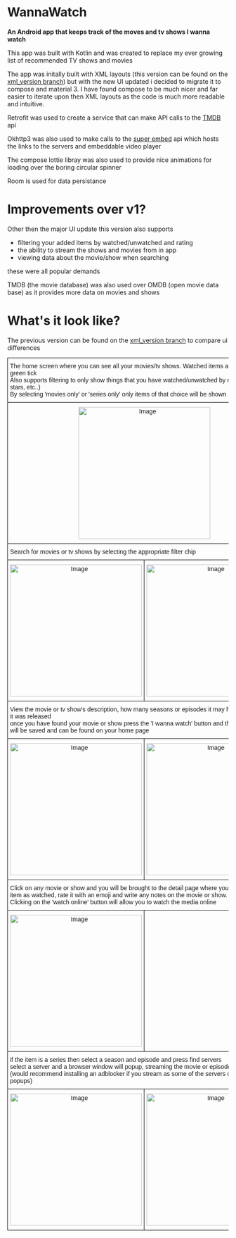# WannaWatch
**An Android app that keeps track of the moves and tv shows I wanna watch**

This app was built with Kotlin and was created to replace my ever growing list of recommended TV shows and movies

The app was initally built with XML layouts (this version can be found on the [xml_version branch](https://github.com/Zed-Bailey/WannaWatch/tree/xml_version)) but with the new UI updated i decided to migrate it to compose and material 3.
I have found compose to be much nicer and far easier to iterate upon then XML layouts as the code is much more readable and intuitive.

Retrofit was used to create a service that can make API calls to the [TMDB](https://www.themoviedb.org/documentation/api) api

Okhttp3 was also used to make calls to the [super embed](https://www.superembed.stream/movie-streaming-api.html) api which hosts the links to the servers and embeddable video player

The compose lottie libray was also used to provide nice animations for loading over the boring circular spinner

Room is used for data persistance

# Improvements over v1?

Other then the major UI update this version also supports 
- filtering your added items by watched/unwatched and rating
- the ability to stream the shows and movies from in app 
- viewing data about the movie/show when searching

these were all popular demands

TMDB (the movie database) was also used over OMDB (open movie data base) as it provides more data on movies and shows 


# What's it look like?
The previous version can be found on the [xml_version branch](https://github.com/Zed-Bailey/WannaWatch/tree/xml_version) to compare ui differences

<style type="text/css">
.tg  {border-collapse:collapse;border-spacing:0;margin:0px auto;}
.tg td{border-color:black;border-style:solid;border-width:1px;font-family:Arial, sans-serif;font-size:14px;
  overflow:hidden;padding:10px 5px;word-break:normal;}
.tg th{border-color:black;border-style:solid;border-width:1px;font-family:Arial, sans-serif;font-size:14px;
  font-weight:normal;overflow:hidden;padding:10px 5px;word-break:normal;}
.tg .tg-baqh{text-align:center;vertical-align:top}
.tg .tg-0lax{text-align:left;vertical-align:top}
</style>

<table class="tg">
<tbody>
  <tr>
    <td class="tg-0lax" colspan="2">The home screen where you can see all your movies/tv shows. Watched items are marked with a green tick<br>Also supports filtering to only show things that you have watched/unwatched by rating (1 star, 2 stars, etc..) <br>By selecting 'movies only' or 'series only' only items of that choice will be shown</td>
  </tr>
  <tr>
    <td class="tg-baqh" colspan="2"><img src=".github/home.jpg" alt="Image" width="300"></td>
  </tr>
  <tr>
    <td class="tg-0lax" colspan="2">Search for movies or tv shows by selecting the appropriate filter chip</td>
  </tr>
  <tr>
    <td class="tg-baqh"><img src=".github/search_movie.jpg" alt="Image" width="300" ></td>
    <td class="tg-baqh"><img src=".github/search_show.jpg" alt="Image" width="300" ></td>
  </tr>
  <tr>
    <td class="tg-0lax" colspan="2">View the movie or tv show's description, how many seasons or episodes it may have and the year it was released <br>once you have found your movie or show press the 'I wanna watch' button and the movie or show will be saved and can be found on your home page</td>
  </tr>
  <tr>
    <td class="tg-baqh"><img src=".github/show_select.jpg" alt="Image" width="300" ></td>
    <td class="tg-baqh"><img src=".github/show_select_wannawatch.jpg" alt="Image" width="300" ></td>
  </tr>
  <tr>
    <td class="tg-0lax" colspan="2">Click on any movie or show and you will be brought to the detail page where you can mark the item as watched, rate it with an emoji and write any notes on the movie or show.<br>Clicking on the 'watch online' button will allow you to watch the media online</td>
  </tr>
  <tr>
    <td class="tg-baqh"><img src=".github/detail.jpg" alt="Image" width="300" ></td>
  </tr>
  <tr>
    <td class="tg-0lax" colspan="2">if the item is a series then select a season and episode and press find servers<br>select a server and a browser window will popup, streaming the movie or episode for you<br>(would recommend installing an adblocker if you stream as some of the servers do show a lot of popups)</td>
  </tr>
  <tr>
    <td class="tg-baqh"><img src=".github/servers.jpg" alt="Image" width="300" ></td>
    <td class="tg-baqh"><img src=".github/stream.jpg" alt="Image" width="300" ></td>
  </tr>
</tbody>
</table>
